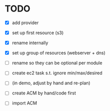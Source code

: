 # TODO

- [x] add provider
- [x] set up first resource (s3)
- [x] rename internally
- [x] set up group of resources (webserver + dns)
- [ ] rename so they can be optional per module
- [ ] create ec2 task s.t. ignore min/max/desired
- [ ] (in demo, adjust by hand and re-plan)
- [ ] create ACM by hand/code first
- [ ] import ACM

